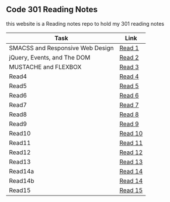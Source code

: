 ## Code 301 Reading Notes

this website is a Reading notes repo to hold my 301 reading notes

| Task                             | Link                                                            |
| -------------------------------- | --------------------------------------------------------------- |
| SMACSS and Responsive Web Design | [Read 1](https://othabteh.github.io/Reading-notes-301/class-01) |
| jQuery, Events, and The DOM| [Read 2](https://othabteh.github.io/Reading-notes-301/class-02)       |
| MUSTACHE and FLEXBOX             | [Read 3](https://othabteh.github.io/Reading-notes-301/class-03) |
| Read4                            | [Read 4]()                                                      |
| Read5                            | [Read 5]()                                                      |
| Read6                            | [Read 6]()                                                      |
| Read7                            | [Read 7]()                                                      |
| Read8                            | [Read 8]()                                                      |
| Read9                            | [Read 9]()                                                      |
| Read10                           | [Read 10]()                                                     |
| Read11                           | [Read 11]()                                                     |
| Read12                           | [Read 12]()                                                     |
| Read13                           | [Read 13]()                                                     |
| Read14a                          | [Read 14]()                                                     |
| Read14b                          | [Read 14]()                                                     |
| Read15                           | [Read 15]()                                                     |
